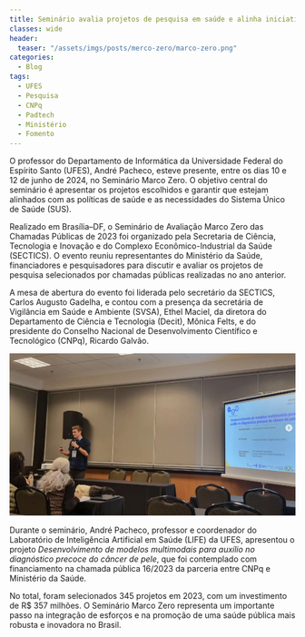 ```yaml
---
title: Seminário avalia projetos de pesquisa em saúde e alinha iniciativas com políticas públicas
classes: wide
header:
  teaser: "/assets/imgs/posts/merco-zero/marco-zero.png"
categories:
  - Blog
tags:
  - UFES  
  - Pesquisa
  - CNPq
  - Padtech  
  - Ministério
  - Fomento
---
```


O professor do Departamento de Informática da Universidade Federal do Espírito Santo (UFES), André Pacheco, esteve presente, entre os dias 10 e 12 de junho de 2024, no Seminário Marco Zero. O objetivo central do seminário é apresentar os projetos escolhidos e garantir que estejam alinhados com as políticas de saúde e as necessidades do Sistema Único de Saúde (SUS).

Realizado em Brasília–DF, o Seminário de Avaliação Marco Zero das Chamadas Públicas de 2023 foi organizado pela Secretaria de Ciência, Tecnologia e Inovação e do Complexo Econômico-Industrial da Saúde (SECTICS). O evento reuniu representantes do Ministério da Saúde, financiadores e pesquisadores para discutir e avaliar os projetos de pesquisa selecionados por chamadas públicas realizadas no ano anterior.

A mesa de abertura do evento foi liderada pelo secretário da SECTICS, Carlos Augusto Gadelha, e contou com a presença da secretária de Vigilância em Saúde e Ambiente (SVSA), Ethel Maciel, da diretora do Departamento de Ciência e Tecnologia (Decit), Mônica Felts, e do presidente do Conselho Nacional de Desenvolvimento Científico e Tecnológico (CNPq), Ricardo Galvão.

![apresnetacao](/assets/imgs/posts/merco-zero/marco-zero.png)

Durante o seminário, André Pacheco, professor e coordenador do Laboratório de Inteligência Artificial em Saúde (LIFE) da UFES, apresentou o projeto *Desenvolvimento de modelos multimodais para auxílio no diagnóstico precoce do câncer de pele*, que foi contemplado com financiamento na chamada pública 16/2023 da parceria entre CNPq e Ministério da Saúde.


No total, foram selecionados 345 projetos em 2023, com um investimento de R$ 357 milhões. O Seminário Marco Zero representa um importante passo na integração de esforços e na promoção de uma saúde pública mais robusta e inovadora no Brasil.





